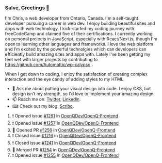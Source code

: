 ### Salve, Greetings 👋

I'm Chris, a web developer from Ontario, Canada. I'm a self-taught developer pursuing a career in web dev. I enjoy building beautiful sites and apps with web technology.
I kick-started my coding journey with freeCodeCamp and claimed five of their certifications.  I currently working on personal projects in JavaScript, especially with React/Next.js, though I'm open to learning other languages and frameworks. I love the web platform and I'm excited by the powerful technolgies which can developers can efficiently build amazing sites and apps with. Lately I've been getting my feet wet with larger projects by contributing to https://github.com/Automattic/wp-calypso .

When I get down to coding, I enjoy the satisfaction of creating complex interaction and the eye candy of adding styles to my HTML. 

- 💬 Ask me about putting your visual design into code. I enjoy CSS, but design isn't my strength, so I'd love to implement your amazing design.
- 📫 Reach me on: [Twitter](https://twitter.com/Christo28120856), [Linkedin](https://www.linkedin.com/in/christopher-stevers-07b9a5204/).
- ⌨ Check out my blog: [Scribo](https://christopherstevers.cf).
<!--
**Christopher-Stevers/Christopher-Stevers** is a ✨ _special_ ✨ repository because its `README.md` (this file) appears on your GitHub profile.

Here are some ideas to get you started:

- 🔭 I’m currently working on ...
- 🌱 I’m currently learning ...
- 👯 I’m looking to collaborate on ...
- 🤔 I’m looking for help with ...
- 😄 Pronouns: ...
- ⚡ Fun fact: ...
-->

<!--START_SECTION:activity-->
1. ❗️ Opened issue [#1261](https://github.com/OpenQDev/OpenQ-Frontend/issues/1261) in [OpenQDev/OpenQ-Frontend](https://github.com/OpenQDev/OpenQ-Frontend)
2. ❗️ Opened issue [#1257](https://github.com/OpenQDev/OpenQ-Frontend/issues/1257) in [OpenQDev/OpenQ-Frontend](https://github.com/OpenQDev/OpenQ-Frontend)
3. 💪 Opened PR [#1256](https://github.com/OpenQDev/OpenQ-Frontend/pull/1256) in [OpenQDev/OpenQ-Frontend](https://github.com/OpenQDev/OpenQ-Frontend)
4. ❗️ Closed issue [#1216](https://github.com/OpenQDev/OpenQ-Frontend/issues/1216) in [OpenQDev/OpenQ-Frontend](https://github.com/OpenQDev/OpenQ-Frontend)
5. ❗️ Closed issue [#1241](https://github.com/OpenQDev/OpenQ-Frontend/issues/1241) in [OpenQDev/OpenQ-Frontend](https://github.com/OpenQDev/OpenQ-Frontend)
6. 🎉 Merged PR [#1254](https://github.com/OpenQDev/OpenQ-Frontend/pull/1254) in [OpenQDev/OpenQ-Frontend](https://github.com/OpenQDev/OpenQ-Frontend)
7. ❗️ Opened issue [#1255](https://github.com/OpenQDev/OpenQ-Frontend/issues/1255) in [OpenQDev/OpenQ-Frontend](https://github.com/OpenQDev/OpenQ-Frontend)
<!--END_SECTION:activity-->
